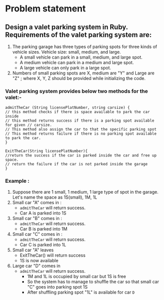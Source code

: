 # Problem statement
## Design a valet parking system in Ruby. Requirements of the valet parking system are:

1. The parking garage has three types of parking spots for three kinds of vehicle sizes.
Vehicle size: small, medium, and large.
    * A small vehicle can park in a small, medium, and large spot.
    * A medium vehicle can park in a medium and large spot.
    * A large vehicle can only park in a large spot.
2. Numbers of small parking spots are X, medium are "Y" and Large are "Z" ; where X, Y,
Z should be provided while initializing the code.

### Valet parking system provides below two methods for the valet:-
``` 
admitTheCar (String licensePlatNumber, string carsize) {
// this method checks if there is space available to park the car inside
// this method returns success if there is a parking spot available for given // carsize.
// This method also assign the car to that the specific parking spot
// This method returns failure if there is no parking spot available to park the car.
}
```
```
ExitTheCar(String licensePlatNumber){
//return the success if the car is parked inside the car and free up space.
// return the failure if the car is not parked inside the garage
}
```

### Example :
1. Suppose there are 1 small, 1 medium, 1 large type of spot in the garage. Let's name
the space as 1S(small), 1M, 1L
2. Small car "A" comes in :
    * `admitTheCar` will return success.
    * Car A is parked into 1S
3. Small car "B" comes in :
    * `admitTheCar` will return success.
    * Car B is parked into 1M
4. Small car "C" comes in :
    * `admitTheCar` will return success.
    * Car C is parked into 1L
5. Small car "A" leaves
    * ExitTheCar() will return success
    * 1S is now available
6. Large car "D" comes in
    * `admitTheCar` will return success.
        * 1M and 1L is occupied by small car but 1S is free
        * So the system has to manage to shuffle the car so that small car "C"
        goes into parking spot 1S
        * After shuffling parking spot "1L" is available for car `D`
